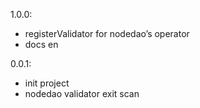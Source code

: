 1.0.0:
- registerValidator for nodedao’s operator
- docs en

0.0.1:
  - init project
  - nodedao validator exit scan
